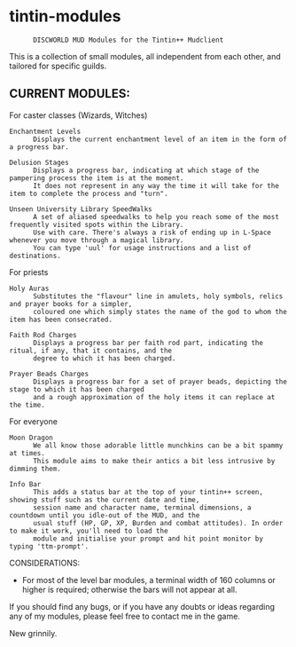 tintin-modules
==============

          DISCWORLD MUD Modules for the Tintin++ Mudclient


This is a collection of small modules, all independent from each other, and tailored for specific guilds.

CURRENT MODULES:
---------------

For caster classes (Wizards, Witches)
   
    Enchantment Levels
          Displays the current enchantment level of an item in the form of a progress bar.
   
    Delusion Stages
          Displays a progress bar, indicating at which stage of the pampering process the item is at the moment.
          It does not represent in any way the time it will take for the item to complete the process and "turn".

    Unseen University Library SpeedWalks
          A set of aliased speedwalks to help you reach some of the most frequently visited spots within the Library.
          Use with care. There's always a risk of ending up in L-Space whenever you move through a magical library.
          You can type 'uul' for usage instructions and a list of destinations.

For priests

    Holy Auras
          Substitutes the "flavour" line in amulets, holy symbols, relics and prayer books for a simpler, 
          coloured one which simply states the name of the god to whom the item has been consecrated.

    Faith Rod Charges
          Displays a progress bar per faith rod part, indicating the ritual, if any, that it contains, and the
          degree to which it has been charged.

    Prayer Beads Charges
          Displays a progress bar for a set of prayer beads, depicting the stage to which it has been charged
          and a rough approximation of the holy items it can replace at the time.

For everyone

    Moon Dragon
          We all know those adorable little munchkins can be a bit spammy at times.
          This module aims to make their antics a bit less intrusive by dimming them.

    Info Bar
          This adds a status bar at the top of your tintin++ screen, showing stuff such as the current date and time,
          session name and character name, terminal dimensions, a countdown until you idle-out of the MUD, and the
          usual stuff (HP, GP, XP, Burden and combat attitudes). In order to make it work, you'll need to load the
          module and initialise your prompt and hit point monitor by typing 'ttm-prompt'.

CONSIDERATIONS:
   - For most of the level bar modules, a terminal width of 160 columns or higher is required; otherwise the bars will not appear at all.

If you should find any bugs, or if you have any doubts or ideas regarding any of my modules, please feel free to contact me in the game.

New grinnily.
